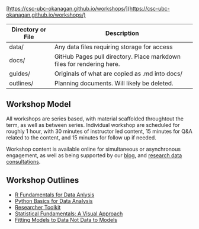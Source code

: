 [https://csc-ubc-okanagan.github.io/workshops/](https://csc-ubc-okanagan.github.io/workshops/)

| Directory or File | Description |
| --- | --- |
| data/ | Any data files requiring storage for access |
| docs/ | GitHub Pages pull directory. Place markdown files for rendering here. |
| guides/ | Originals of what are copied as .md into docs/ |
| outlines/ | Planning documents. Will likely be deleted. |

## Workshop Model

All workshops are series based, with material scaffolded throughtout the term, as well as between series. Individual workshop are scheduled for roughly 1 hour, with 30 minutes of instructor led content, 15 minutes for Q&A related to the content, and 15 minutes for follow up if needed.

Workshop content is available online for simultaneous or asynchronous engagement, as well as being supported by our [blog](https://csc-ubc-okanagan.github.io/R-Python-Blog/), and [research data consultations](https://csc.ok.ubc.ca/consultations/research-data-consultation/).

## Workshop Outlines

* [R Fundamentals for Data Anlysis](https://github.com/csc-ubc-okanagan/workshops/blob/main/outlines/r-fundamentals-for-data-analysis.md)
* [Python Basics for Data Analysis](https://github.com/csc-ubc-okanagan/workshops/blob/main/outlines/python-basics-for-data-analysis.md)
* [Researcher Toolkit](https://github.com/csc-ubc-okanagan/workshops/blob/main/outlines/researcher-toolkit.md)
* [Statistical Fundamentals: A Visual Approach](https://github.com/csc-ubc-okanagan/workshops/blob/main/outlines/statistical-fundamentals_a-visual-approach.md)
* [Fitting Models to Data Not Data to Models](https://github.com/csc-ubc-okanagan/workshops/blob/main/outlines/fitting-models-to-data-not-data-to-models.md)










